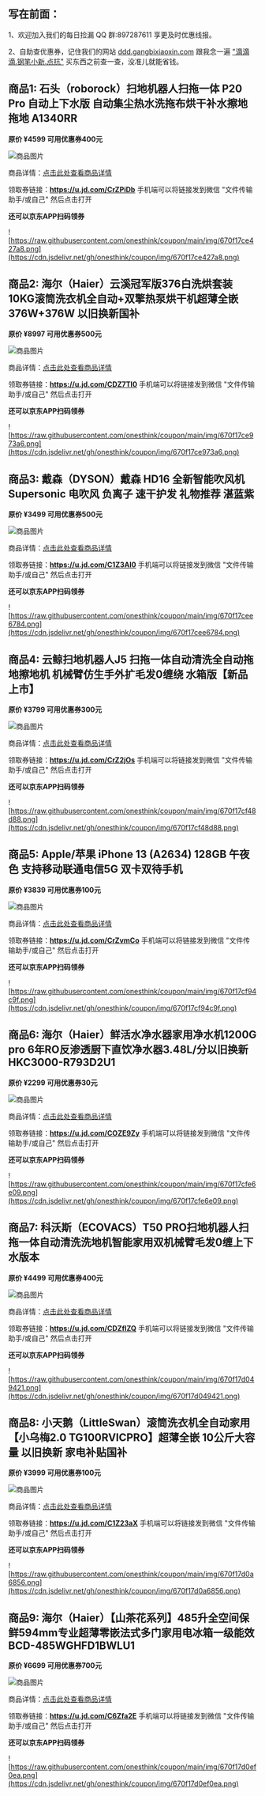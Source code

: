 ## 写在前面：

1、欢迎加入我们的每日捡漏 QQ 群:897287611 享更及时优惠线报。

2、自助查优惠券，记住我们的网站 [ddd.gangbixiaoxin.com](https://ddd.gangbixiaoxin.com) 跟我念一遍 ["滴滴滴.钢笔小新.点抗"](https://ddd.gangbixiaoxin.com) 买东西之前查一查，没准儿就能省钱。

## 商品1: 石头（roborock）扫地机器人扫拖一体  P20 Pro 自动上下水版 自动集尘热水洗拖布烘干补水擦地拖地 A1340RR

**原价 ¥4599 可用优惠券400元**

![商品图片](http://img14.360buyimg.com/n1/jfs/t1/218754/28/45837/137330/670e3c46F78ed8a0b/772b82b18b4103da.jpg)

商品详情：[点击此处查看商品详情](https://union-click.jd.com/jdc?e=1003156031&amp;p=JF8BAbEJK1olXwIAUl9cDU8QC18IGloVXQMFVlldD08nRzBQRQQlBENHFRxWFlVMWzBeTA9KQl1XSwwDVFVPRjtUBAJQAVsMFgQZBBcUQhlfGhxiCnpAMx4AdD58YD9TXwhBBmgACRUvCz9rAxlRYi9xWGFwFQJKSEdjeh9tbDh2HXEAKDkqazRUexpseTlPDwRhJlYqahJzRxttYCh3FH5JNCxUbS9ja21oaVJGP1xpFSoCVThsYAxWbTJPPnJbKxwpCTxKVhZJWDlOAG1mNz0dcDJjYRtBUhxhAlxhIz0mX3tidwxXWB1vDWNdTg0eajR_BCdrWjB1UQoyVW5eCUsQCmkPHVIQbTYCVG4fZp25gbudno-0w9-Mz4n7rpKugruDvWsUbQYEV1ZcDUgVBGoMHlwlXQ4FZInwsJ6dsrqAoo-L1dG784vUtJ-Ji184K1glXQcDVl5ZD0oVA184G1glXjZcOl8ODRwQAWhbdQcWDgAFDBceZk4fA2gME10lXwcDVlxtOHtLAC5-TFpSKlF-FjkdVTdiaAxYQB9GCV1sVgMWekhjf29-QiJhOQNlJh8BOEsn)

领取券链接：**https://u.jd.com/CrZPiDb** 手机端可以将链接发到微信 "文件传输助手/或自己" 然后点击打开

**还可以京东APP扫码领券**

![https://raw.githubusercontent.com/onesthink/coupon/main/img/670f17ce427a8.png](https://cdn.jsdelivr.net/gh/onesthink/coupon/img/670f17ce427a8.png)

## 商品2: 海尔（Haier）云溪冠军版376白洗烘套装 10KG滚筒洗衣机全自动+双擎热泵烘干机超薄全嵌 376W+376W 以旧换新国补

**原价 ¥8997 可用优惠券500元**

![商品图片](http://img14.360buyimg.com/n1/jfs/t1/218450/38/45340/163092/670e963bFb8ff9002/bbf8bca0e74c6bd2.jpg)

商品详情：[点击此处查看商品详情](https://union-click.jd.com/jdc?e=1003156031&amp;p=JF8BAbQJK1olXwIAVFxfDk8XAV8IGloUWgAEUllcDksnRzBQRQQlBENHFRxWFlVMWzBeTA9KQl1XSwwDVFVPRjtUBAJQAVsMFgQZBEJAexwMHShKKW4HCCsbTSNKVjlKGChLBGgADgMiXzVoBhVQbj4dIkAEChdKSEdjeh9tbChqHHFdBjkqezBQexpsfzlMNQR1DFYvahFjRxl9YCx3FHZJNBZUYS9kRW1_Q1JzP191ESkCXThsYAxWbFlPDXFLHR8pUjxKVhZJWD1eB1Z1ICkdcDJjZhZ7fBthJFxrLT1dX3t0VDRvQQh-X2NlFFYeWywJfmt-S11DUQoyVW5eCUsQCmkPHVIQbTYCVG4PZpySpbaYiYy41tOL5YjXvRlWQbizv4yw0jYDZF5bC0MWBmwKHF0XXA4yVFZaOJy6u7qCqo6d5NKc3Inkr56ev7uWk2slbQUyVF9cCksTBG4KG2slXQUyV24DZkpEBWwKHAxHM1oBB1haVUhQbWsMH14QWgEyVl9cCkknM18BTCNmWQBxCyo1DRdiRSpgRg5DHwVxCgczChFKfDh2ZF5vBXNnXCEbDhVeM284)

领取券链接：**https://u.jd.com/CDZ7TI0** 手机端可以将链接发到微信 "文件传输助手/或自己" 然后点击打开

**还可以京东APP扫码领券**

![https://raw.githubusercontent.com/onesthink/coupon/main/img/670f17ce973a6.png](https://cdn.jsdelivr.net/gh/onesthink/coupon/img/670f17ce973a6.png)

## 商品3: 戴森（DYSON）戴森 HD16 全新智能吹风机 Supersonic 电吹风 负离子 速干护发 礼物推荐 湛蓝紫

**原价 ¥3499 可用优惠券500元**

![商品图片](http://img14.360buyimg.com/n1/jfs/t1/135039/21/47477/80410/670e4b98F2285c800/020d634e9a6bf37f.jpg)

商品详情：[点击此处查看商品详情](https://union-click.jd.com/jdc?e=1003156031&amp;p=JF8BAZ0JK1olXDYCVV9dCUsRA20OGF4lGVlaCgFtUQ5SQi0DBUVOBVlUAwoCFxBCHD1WR0VNGFJeSwcYVBYZQTVMFxBDCn1YM1wHaklWXztKTllyO1t5JxYjdyUVXDNMTSlqG09hJi42aDVAfg0fW1dhJHZnIz06TzxIdw98Ug5VJXNlLTwEaElgYWZseQFlGWVJLy0_CStcdCcBfD9mXAR1HFcOahF3CwxhSTxuPmVcIicHaz9eSjB_byxICH9DFTkGVi5jZx8KYyJhP39xNx4qYS90ehxrTGscXAZYAiMKXS5HQw1YQAZcHg9JJl0LBEcnAl8LGlsSVAAFUldYOHsXA19edVsUXAcDVVxeD0knAl8IHVgdXAMBVlhcC0oRM28AHGvC8L7X3u-IgPLDneffovzA1LrWytZtOHsUM28JGlkVWQEDVl5tOEsUM2w4RTUUDg8EAw4NXyVLADwOHAQdX2gGVFpZD00TM20JGlkXbTYyHwgKcxFwATVqGRpJCURXVjk7VTBkSxF3dVlKAUJUJiEbQShlcwRoZQxoPzYCZA)

领取券链接：**https://u.jd.com/C1Z3Al0** 手机端可以将链接发到微信 "文件传输助手/或自己" 然后点击打开

**还可以京东APP扫码领券**

![https://raw.githubusercontent.com/onesthink/coupon/main/img/670f17cee6784.png](https://cdn.jsdelivr.net/gh/onesthink/coupon/img/670f17cee6784.png)

## 商品4: 云鲸扫地机器人J5 扫拖一体自动清洗全自动拖地擦地机 机械臂仿生手外扩毛发0缠绕 水箱版【新品上市】

**原价 ¥3799 可用优惠券300元**

![商品图片](http://img14.360buyimg.com/n1/jfs/t1/184130/27/49666/89732/670e42dbFd50f4636/41824ad454c9a42a.jpg)

商品详情：[点击此处查看商品详情](https://union-click.jd.com/jdc?e=1003156031&amp;p=JF8BAbQJK1olXg4EUVpUAEgRBl8IGloVXwYGUVZZAEwnRzBQRQQlBENHFRxWFlVMWzBeTA9KQl1XSwwDVFVPRjtUBAJQAVsMFgQZBD8TczJBSA9IBgZBUBk2ADB2YTRSeRplWWgANS4dDDlOeypfTl0cC0VhCCBKSEdjeh9tbDh-GnF7NA4pawJJexpsfzlPIQRiHFc6ahJnRw9TYCl3XG5JNBZUay9kUW1-eVJzP1xxCz4FfzlsYAxWbTJPPnJbKxwpfDxKVhZWQSxONmFgMzkCcDJjZhZ7bBhiNFRrIAcIX3toczdxE1ldW2VgTiMnc0N2XW8KWx11UQoyVW5eCUsQCmkPHVIQbTYCVG4fZp6co7eLko2-6N-0z4f8nJyxpbaxmo-e-zYDZF5bC0MWBmwKHVsXWQ4yVFZaOJy6u7qCqo6d5NKc3Inkr56ev7uWk2slbQUyVF9cCksTBG4KG2slXQUyV24DZkpEBWxcSF8QM1oBB1haVkxcbWsMH18RVQ8yVl9cCkknM198HytIFFVWCQVdS09QaGdzejlOB2RDJFozCipnQ2t6QiNQClMEXQgeaxdpM284)

领取券链接：**https://u.jd.com/CrZ2jOs** 手机端可以将链接发到微信 "文件传输助手/或自己" 然后点击打开

**还可以京东APP扫码领券**

![https://raw.githubusercontent.com/onesthink/coupon/main/img/670f17cf48d88.png](https://cdn.jsdelivr.net/gh/onesthink/coupon/img/670f17cf48d88.png)

## 商品5: Apple/苹果 iPhone 13 (A2634) 128GB 午夜色 支持移动联通电信5G 双卡双待手机

**原价 ¥3839 可用优惠券100元**

![商品图片](http://img14.360buyimg.com/n1/jfs/t1/198896/9/45631/22684/67054b8eF36c2cf7b/fe12b81d7b926b8a.png)

商品详情：[点击此处查看商品详情](https://union-click.jd.com/jdc?e=1003156031&amp;p=JF8BAZ0JK1olXDYCVV9cC0wQBGkBElolGVlaCgFtUQ5SQi0DBUVOBVlUAwoCFxBCHD1WR0VNGFJeSwcYVBYZQTVMF19uLQBmFwwcShNPQz1rRCQQJVMLNwAFUSUVWDUAYABiAGZWIwcUYxMTZW8fW1dhJHZnIy0IVjwVawtxaFtRJXNlLTwEWklgcWZYeQFpGWZZLDg_CRlcdR0BeT9mNQR0Nlc5ahIXXwxhTi1uPmVcIDcPbjxOSjF-fyxICH9DFzwoSSlgZB8LYyJhOHJbPx0rcT9HdDZdTGtiBwJCEgAhfy5cQwhvaDtJL2ZmJyQbBEcnAl8LGlsSVAAFUldYOHsXA19edVsUXAcDVV9dC00nAl8IHVgdXAMBVlheDkgUM28AHGvC8L7X3u-IgPLDneffovzA1LrWytZtOHsUM28JGlkVWQEDVl5tOEsUM2w4RTUUDgABVlkKXSVLADwOHBodXGgGUFpaDEkfM20JGlkXbTYyUCUtDi9UUS5KQwNVD2VdK1slXUJ0XTdRdVlOBw55DykAaB9gWiZjQ19zXTYCZA)

领取券链接：**https://u.jd.com/CrZvmCo** 手机端可以将链接发到微信 "文件传输助手/或自己" 然后点击打开

**还可以京东APP扫码领券**

![https://raw.githubusercontent.com/onesthink/coupon/main/img/670f17cf94c9f.png](https://cdn.jsdelivr.net/gh/onesthink/coupon/img/670f17cf94c9f.png)

## 商品6: 海尔（Haier）鲜活水净水器家用净水机1200G pro 6年RO反渗透厨下直饮净水器3.48L/分以旧换新HKC3000-R793D2U1

**原价 ¥2299 可用优惠券30元**

![商品图片](http://img14.360buyimg.com/n1/jfs/t1/97007/18/53066/161760/670e3bc3F97354774/03be1fbeabff1ca6.jpg)

商品详情：[点击此处查看商品详情](https://union-click.jd.com/jdc?e=1003156031&amp;p=JF8BAaoJK1olXg4DUVZYAEsfBF8IGloUWQEBU15eDU0nRzBQRQQlBENHFRxWFlVMWzBeTA9KQl1XSwwDVFVPRjtUBAJQAVsMFgQZBAt3WhZtZzJJA1JCKF0FDyBTUAprTAxTAmgFFBhUaCtWShsJciBuLkJXMF5KSEdjeh9tbChmA3IAPDwqUTxWexpvYjlPIQR2JlYqahFrRxl9Yzt3FG5JNCxUWy9kRW1-aVJGP195CCk0bCxsYAxWbSJPOnJbVAIpfDxKVhZJWD53Om1rMCUYcDJjYRZ7eB5hAmZmIwc-X3tTRBJDHhJ3XGVBVzsNCBZSWWxeRR9TUQoyVW5eCUsQCmkPHVIQbTYCVG4OZpyThbuJvo-j7NGD0UIYOEonA2kLE1oQXgQEUFdZAHsXC2g4zPatiIyzgdbk3NWf1NavztKpiZiKZG5tC3sXAm4KG18SXAQCZG5dC3sUMzFmGggTXwYHUAozVEhEBWhLRVl7Xw8CXFhZDXsVAm4KGWslbUZiDSc4dCJLXTtIZ1hNWm1GBzs-XxxRXAEPWx0cPWZDHSpcYTBscCtdf1slXTY)

领取券链接：**https://u.jd.com/COZE9Zy** 手机端可以将链接发到微信 "文件传输助手/或自己" 然后点击打开

**还可以京东APP扫码领券**

![https://raw.githubusercontent.com/onesthink/coupon/main/img/670f17cfe6e09.png](https://cdn.jsdelivr.net/gh/onesthink/coupon/img/670f17cfe6e09.png)

## 商品7: 科沃斯（ECOVACS）T50 PRO扫地机器人扫拖一体自动清洗洗地机智能家用双机械臂毛发0缠上下水版本

**原价 ¥4499 可用优惠券400元**

![商品图片](http://img14.360buyimg.com/n1/jfs/t1/241742/28/20645/132606/670e8efaF7f1bb7e8/782b2b32a03f4146.jpg)

商品详情：[点击此处查看商品详情](https://union-click.jd.com/jdc?e=1003156031&amp;p=JF8BAaYJK1olXwIAXF5bCUMQAF8IGloVXQEBVF1UDUsnRzBQRQQlBENHFRxWFlVMWzBeTA9KQl1XSwwDVFVPRjtUBAJQAVsMFgQZBCxgAGhpaBoWPkZeXDU6TDZceRpSaT1MG2gAIygLfw9eSjFVQA5AD0ddN1tKSEdjeh9tbDh2A3IAID0kezxQexpseTlPDwRhJlYqahJzRxttYCh3FH5JNCxUbS9ja21oaVJGP1xpFSoCVThsYAxWbTJPPnJbKxwpCTxKVhZJWDlOAG1mNz0dcDJjYRtBUhxhAlxhIz0mX3sWSzpBSRlVPGVEKgkfCR8UGTxRZ1hDUQoyVW5eCUsQCmkPHVIQbTYCVG4LZksWAm4JGlgdVA4yVW5dDkgfAmoLGV0TXA8AZF5VD3vArtfdkerA1b_WytaKsezCitPchdMlbTYBZF5cCUkXB2gJGVslbQYBZF1tViUWUGgNT1oRW2heVw1bDwlLVgENGF4dVAAHZFxcCUkVM184fCwWWmdxFV0-SBcfaAhMZhBvKFxwMgcbZklgdTl_XxJcA1tZAQsPSRR0Bl8IKw)

领取券链接：**https://u.jd.com/CDZflZQ** 手机端可以将链接发到微信 "文件传输助手/或自己" 然后点击打开

**还可以京东APP扫码领券**

![https://raw.githubusercontent.com/onesthink/coupon/main/img/670f17d049421.png](https://cdn.jsdelivr.net/gh/onesthink/coupon/img/670f17d049421.png)

## 商品8: 小天鹅（LittleSwan）滚筒洗衣机全自动家用【小乌梅2.0 TG100RVICPRO】超薄全嵌 10公斤大容量 以旧换新 家电补贴国补

**原价 ¥3999 可用优惠券100元**

![商品图片](http://img14.360buyimg.com/n1/jfs/t1/208219/22/43841/192301/670e155fFf2f747ef/3f86263d21585c6a.jpg)

商品详情：[点击此处查看商品详情](https://union-click.jd.com/jdc?e=1003156031&amp;p=JF8BAbQJK1olXwIHVVZbAE8VC18IGloUVQAGVl9eDUgnRzBQRQQlBENHFRxWFlVMWzBeTA9KQl1XSwwDVFVPRjtUBAJQAVsMFgQZBB5SfylSRRhMJHl9LD0WWCtkWBdTYCUXDmgADAAhTStSRj9Xby5MWEFeMjhKSEdjeh9tbChcHHF7KDsqUTxVexpscjlMOQR2HFc6ahJzRxhTYzl3XHpJIixUbi9ka21_U1J3P1xpFSo_czJsYAxWbwRpNH9xAQIqbDxKVhZJWj1dBHRrJyIUcDJjZhtRUh5iNHZmIBddX3tEf2hBfBJgH2N_FF8vUS5eRDBeWRxlUQoyVW5eCUsQCmkPHVIQbTYCVG4PZpySpbaYiYy41tOJ6YjXvRlWQbizv4yw0jYDZF5bC0MWBmwKHVIVWwIyVFZaOJy6u7qCqo6d5NKc3Inkr56ev7uWk2slbQUyVF9cCksTBG4KG2slXQUyV24DZkpEBW0IHlwVM1oBB1haTR1MbW0BGFoXWAUyVl9cCkknM19dXidTB1hBDScidzN0SD9oaABtBn18Vg0zChNJfypoXh5FAnJ3DVsaVC1xM284)

领取券链接：**https://u.jd.com/C1Z23aX** 手机端可以将链接发到微信 "文件传输助手/或自己" 然后点击打开

**还可以京东APP扫码领券**

![https://raw.githubusercontent.com/onesthink/coupon/main/img/670f17d0a6856.png](https://cdn.jsdelivr.net/gh/onesthink/coupon/img/670f17d0a6856.png)

## 商品9: 海尔（Haier）【山茶花系列】485升全空间保鲜594mm专业超薄零嵌法式多门家用电冰箱一级能效BCD-485WGHFD1BWLU1

**原价 ¥6699 可用优惠券700元**

![商品图片](http://img14.360buyimg.com/n1/jfs/t1/95450/2/45450/193903/670e7bb1F091cef9d/1eee0a05f5081b87.jpg)

商品详情：[点击此处查看商品详情](https://union-click.jd.com/jdc?e=1003156031&amp;p=JF8BAZ0JK1olXDYCVV9cAEISAWsLElklGVlaCgFtUQ5SQi0DBUVOBVlUAwoCFxBCHD1WR0VNGFJeSwcYVBYZQTVMFxJdCn0CUFcefhURR2oATitnKl9dKAhfDCUVBGpNUwgdK0RxUyI9CC5fVDgfW1dhJHZnIy0UVDx-fwl_QltQJXNmNDwEdEl0cWZseQJhGXJnLA4_QTdcdCcBez9mLQR2Jlc6ahJCRAxxST9uPmVcIichaD9OcCt_GixICH9DFTkFfC5-dGZUYyJhP39xNxopYStzdyZzTGtRLnNaFgAWcStwZT0MGg9CR099LS49BEcnAl8LGlsSVAAFUldYOHsXA19edVsUXAcDVV5bAUgnAl8IHVgdXAMBVlhVDk4XM28AHGvC8L7X3u-IgPLDneffovzA1LrWytZtOHsUM28JGlkVWQEDVl5tOEsUM2w4RTUUDgABAA1ZDSVLADwOHB9LWWgGUFpaDUwWM20JGlkXbTYyHRYKc0sTCix-RV1RWA5XJCwqURRrVW0MdVkSWENKB1YrSjgQfw8IfhNCCjYCZA)

领取券链接：**https://u.jd.com/C6Zfa2E** 手机端可以将链接发到微信 "文件传输助手/或自己" 然后点击打开

**还可以京东APP扫码领券**

![https://raw.githubusercontent.com/onesthink/coupon/main/img/670f17d0ef0ea.png](https://cdn.jsdelivr.net/gh/onesthink/coupon/img/670f17d0ef0ea.png)

